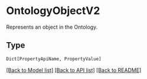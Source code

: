# OntologyObjectV2

Represents an object in the Ontology.

## Type
```python
Dict[PropertyApiName, PropertyValue]
```


[[Back to Model list]](../../README.md#models-v1-link) [[Back to API list]](../../README.md#documentation-for-api-endpoints) [[Back to README]](../../README.md)
